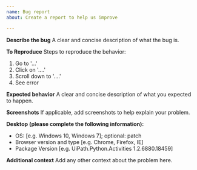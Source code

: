 ```yaml
---
name: Bug report
about: Create a report to help us improve

---
```


**Describe the bug**
A clear and concise description of what the bug is.

**To Reproduce**
Steps to reproduce the behavior:
1. Go to '...'
2. Click on '....'
3. Scroll down to '....'
4. See error

**Expected behavior**
A clear and concise description of what you expected to happen.

**Screenshots**
If applicable, add screenshots to help explain your problem.

**Desktop (please complete the following information):**
 - OS: [e.g. Windows 10, Windows 7]; optional: patch
 - Browser version and type [e.g. Chrome, Firefox, IE]
 - Package Version [e.g. UiPath.Python.Activities 1.2.6880.18459]

**Additional context**
Add any other context about the problem here.
